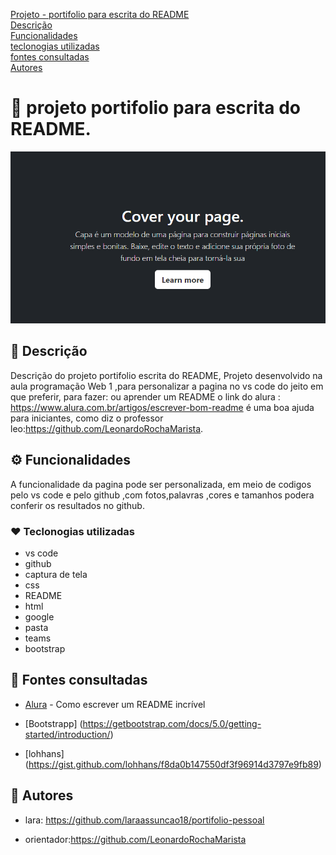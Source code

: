 [Projeto - portifolio para escrita do README](#projeto-portifolio-para-escrita-do-readme)   
[Descrição](#descri%C3%A7%C3%A3o)  
[Funcionalidades](#funcionalidade)  
[teclonogias utilizadas](#teclonogias-utilizadas)  
[fontes consultadas](#fontes-consultadas)  
[Autores](#autores)  

# 🚀 projeto portifolio para escrita do README.
![imege](img/capa.png)

## 📌 Descrição
Descrição do projeto portifolio escrita do README, Projeto desenvolvido na aula programação Web 1 ,para personalizar a pagina no vs code do jeito em que preferir, para fazer: ou aprender um README o link do alura : https://www.alura.com.br/artigos/escrever-bom-readme é uma boa ajuda para iniciantes, como diz o professor leo:https://github.com/LeonardoRochaMarista.

## ⚙️ Funcionalidades
A funcionalidade da pagina pode ser personalizada, em meio de codigos pelo vs code e pelo github ,com fotos,palavras ,cores e tamanhos podera conferir os resultados no github.

### ❤️ Teclonogias utilizadas
* vs code
* github
* captura de tela 
* css 
* README
* html
* google
* pasta
* teams
* bootstrap 

## 📄 Fontes consultadas

* [Alura](alura.com.br/artigos/escrever-bom-readme#referencias-de-readme) - Como escrever um README incrível  

 

* [Bootstrapp] (https://getbootstrap.com/docs/5.0/getting-started/introduction/)  

 

* [lohhans] (https://gist.github.com/lohhans/f8da0b147550df3f96914d3797e9fb89)


## 🍺 Autores
* lara: https://github.com/laraassuncao18/portifolio-pessoal

* orientador:https://github.com/LeonardoRochaMarista